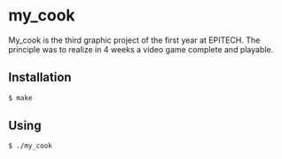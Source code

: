 # my_cook
My_cook is the third graphic project of the first year at EPITECH. The principle was to realize in 4 weeks a video game complete and playable.

## Installation
```bash
$ make
```

## Using
```bash
$ ./my_cook
```

